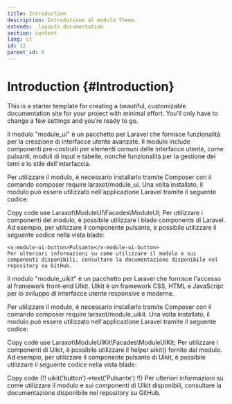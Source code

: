 ```yaml
---
title: Introduction
description: Introduzione al modulo Theme.
extends: _layouts.documentation
section: content
lang: it
id: 12
parent_id: 0
---
```


# Introduction {#Introduction}

This is a starter template for creating a beautiful, customizable documentation site for your project with minimal effort. You’ll only have to change a few settings and you’re ready to go.


Il modulo "module_ui" è un pacchetto per Laravel che fornisce funzionalità per la creazione di interfacce utente avanzate. Il modulo include componenti pre-costruiti per elementi comuni delle interfacce utente, come pulsanti, moduli di input e tabelle, nonché funzionalità per la gestione dei temi e lo stile dell'interfaccia.

Per utilizzare il modulo, è necessario installarlo tramite Composer con il comando composer require laraxot/module_ui. Una volta installato, il modulo può essere utilizzato nell'applicazione Laravel tramite il seguente codice:

Copy code
use Laraxot\ModuleUI\Facades\ModuleUI;
Per utilizzare i componenti del modulo, è possibile utilizzare i blade components di Laravel. Ad esempio, per utilizzare il componente pulsante, è possibile utilizzare il seguente codice nella vista blade:

```
<x-module-ui-button>Pulsante</x-module-ui-button>
Per ulteriori informazioni su come utilizzare il modulo e sui componenti disponibili, consultare la documentazione disponibile nel repository su GitHub.
```

Il modulo "module_uikit" è un pacchetto per Laravel che fornisce l'accesso al framework front-end UIkit. UIkit è un framework CSS, HTML e JavaScript per lo sviluppo di interfacce utente responsive e moderne.

Per utilizzare il modulo, è necessario installarlo tramite Composer con il comando composer require laraxot/module_uikit. Una volta installato, il modulo può essere utilizzato nell'applicazione Laravel tramite il seguente codice:

Copy code
use Laraxot\ModuleUIKit\Facades\ModuleUIKit;
Per utilizzare i componenti di UIkit, è possibile utilizzare il helper uikit() fornito dal modulo. Ad esempio, per utilizzare il componente pulsante di UIkit, è possibile utilizzare il seguente codice nella vista blade:

Copy code
{!! uikit('button')->text('Pulsante') !!}
Per ulteriori informazioni su come utilizzare il modulo e sui componenti di UIkit disponibili, consultare la documentazione disponibile nel repository su GitHub.

